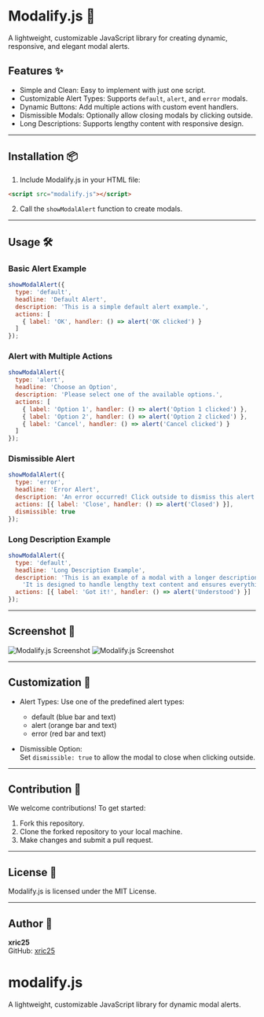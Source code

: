 # Modalify.js 🚀  
A lightweight, customizable JavaScript library for creating dynamic, responsive, and elegant modal alerts.

## Features ✨  
- Simple and Clean: Easy to implement with just one script.  
- Customizable Alert Types: Supports `default`, `alert`, and `error` modals.  
- Dynamic Buttons: Add multiple actions with custom event handlers.  
- Dismissible Modals: Optionally allow closing modals by clicking outside.  
- Long Descriptions: Supports lengthy content with responsive design.  

---

## Installation 📦  

1. Include Modalify.js in your HTML file:
```html
<script src="modalify.js"></script>
```

2. Call the `showModalAlert` function to create modals.  

---

## Usage 🛠️  

### Basic Alert Example  
```js
showModalAlert({
  type: 'default',
  headline: 'Default Alert',
  description: 'This is a simple default alert example.',
  actions: [
    { label: 'OK', handler: () => alert('OK clicked') }
  ]
});
```

### Alert with Multiple Actions  
```js
showModalAlert({
  type: 'alert',
  headline: 'Choose an Option',
  description: 'Please select one of the available options.',
  actions: [
    { label: 'Option 1', handler: () => alert('Option 1 clicked') },
    { label: 'Option 2', handler: () => alert('Option 2 clicked') },
    { label: 'Cancel', handler: () => alert('Cancel clicked') }
  ]
});
```

### Dismissible Alert
```js  
showModalAlert({
  type: 'error',
  headline: 'Error Alert',
  description: 'An error occurred! Click outside to dismiss this alert.',
  actions: [{ label: 'Close', handler: () => alert('Closed') }],
  dismissible: true
});
```

### Long Description Example  
```js
showModalAlert({
  type: 'default',
  headline: 'Long Description Example',
  description: 'This is an example of a modal with a longer description. ' +
    'It is designed to handle lengthy text content and ensures everything is responsive.',
  actions: [{ label: 'Got it!', handler: () => alert('Understood') }]
});
```

---

## Screenshot 📸  
![Modalify.js Screenshot](https://i.postimg.cc/RhjdcNNp/Screenshot-3.png)
![Modalify.js Screenshot](https://i.postimg.cc/JhYHvSMj/Screenshot-4.png)

---

## Customization 🎨  

- Alert Types: Use one of the predefined alert types:  
  - default (blue bar and text)  
  - alert (orange bar and text)  
  - error (red bar and text)  

- Dismissible Option:  
  Set `dismissible: true` to allow the modal to close when clicking outside.  

---

## Contribution 🤝  

We welcome contributions! To get started:  

1. Fork this repository.  
2. Clone the forked repository to your local machine.  
3. Make changes and submit a pull request.  

---

## License 📝  

Modalify.js is licensed under the MIT License.  

---

## Author 👤  

**xric25**  
GitHub: [xric25](https://github.com/xric25)  
# modalify.js
A lightweight, customizable JavaScript library for dynamic modal alerts.
